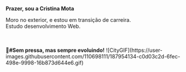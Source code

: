 <strong>Prazer, sou a Cristina Mota</strong>

<p>Moro no exterior, e estou em transição de carreira.<br>
Estudo desenvolvimento Web.</p><br>
<br>
<span><strong>🎯#Sem pressa, mas sempre evoluindo!</strong></span>
![CityGIF](https://user-images.githubusercontent.com/110698111/187954134-c0d03c2d-6fec-498e-9998-16b873d644e6.gif)












             




          
          

